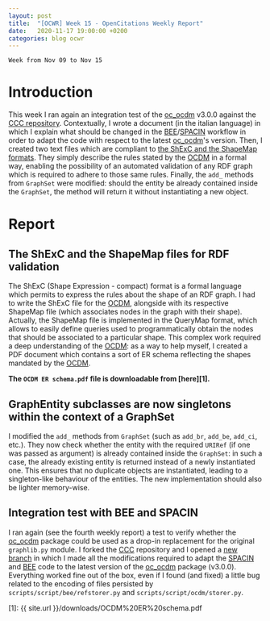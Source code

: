 ```yaml
---
layout: post
title:  "[OCWR] Week 15 - OpenCitations Weekly Report"
date:   2020-11-17 19:00:00 +0200
categories: blog ocwr
---
```

`Week from Nov 09 to Nov 15`

# Introduction
This week I ran again an integration test of the [oc_ocdm][oc_ocdm_github] v3.0.0 against the [CCC repository][ccc]. Contextually, I 
wrote a document (in the italian language) in which I explain what should be changed in the [BEE][bee]/[SPACIN][spacin] workflow in 
order to adapt the code with respect to the latest [oc_ocdm][oc_ocdm_github]'s version. Then, I created two text files which are 
compliant to [the ShExC and the ShapeMap formats][shex_io]. They simply describe the rules stated by the [OCDM][ocdm-2.0.1] in a formal 
way, enabling the possibility of an automated validation of any RDF graph which is required to adhere to those same rules. Finally, the 
`add_` methods from `GraphSet` were modified: should the entity be already contained inside the `GraphSet`, the method will return it 
without instantiating a new object.

# Report

## The ShExC and the ShapeMap files for RDF validation
The ShExC (Shape Expression - compact) format is a formal language which permits to express the rules about the shape of an RDF graph. I 
had to write the ShExC file for the [OCDM][ocdm-2.0.1], alongside with its respective ShapeMap file (which associates nodes in the graph 
with their shape). Actually, the ShapeMap file is implemented in the QueryMap format, which allows to easily define queries used to 
programmatically obtain the nodes that should be associated to a particular shape. This complex work required a deep understanding of 
the [OCDM][ocdm-2.0.1]: as a way to help myself, I created a PDF 
document which contains a sort of ER schema reflecting the shapes mandated by the [OCDM][ocdm-2.0.1].

**The `OCDM ER schema.pdf` file is downloadable from [here][1].**

## GraphEntity subclasses are now singletons within the context of a GraphSet
I modified the `add_` methods from `GraphSet` (such as `add_br`, `add_be`, `add_ci`, etc.). They now check whether the entity with the 
required `URIRef` (if one was passed as argument) is already contained inside the `GraphSet`: in such a case, the already existing entity
is returned instead of a newly instantiated one. This ensures that no duplicate objects are instantiated, leading to a singleton-like 
behaviour of the entities. The new implementation should also be lighter memory-wise.

## Integration test with BEE and SPACIN
I ran again (see the fourth weekly report) a test to verify whether the [oc_ocdm][oc_ocdm_github] package could be used as a drop-in 
replacement for the original `graphlib.py` module. I forked the [CCC][ccc] repository and I opened a [new branch][ccc_branch] in which I 
made all the modifications required to adapt the [SPACIN][spacin] and [BEE][bee] code to the latest version of the
[oc_ocdm][oc_ocdm_github] package (v3.0.0). Everything worked fine out of the box, even if I found (and fixed) a little bug related to 
the encoding of files persisted by `scripts/script/bee/refstorer.py` and `scripts/script/ocdm/storer.py`.

[oc_ocdm_github]:      https://github.com/opencitations/oc_ocdm
[shex_io]:             https://shex.io
[ccc]:                 https://github.com/opencitations/ccc
[ccc_branch]:          https://github.com/iosonopersia/ccc/tree/replace_graphlib_with_oc_ocdm
[spacin]:              https://github.com/opencitations/script/tree/master/spacin
[bee]:                 https://github.com/opencitations/script/tree/master/bee
[ocdm-2.0.1]:          https://figshare.com/articles/Metadata_for_the_OpenCitations_Corpus/3443876
[1]:                   {{ site.url }}/downloads/OCDM%20ER%20schema.pdf
